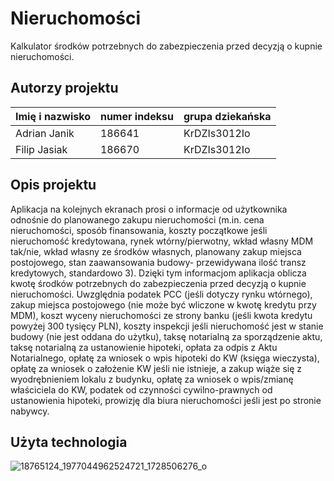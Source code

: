 # Nieruchomości

Kalkulator środków potrzebnych do zabezpieczenia przed decyzją o kupnie nieruchomości.

## Autorzy projektu

|Imię i nazwisko   | numer indeksu  | grupa dziekańska  |
|------------------|----------------|-------------------|
|Adrian Janik      |186641          |KrDZIs3012Io       |
|Filip Jasiak      |186670          |KrDZIs3012Io       |

## Opis projektu
Aplikacja na kolejnych ekranach prosi o informacje od użytkownika odnośnie do planowanego zakupu nieruchomości 
(m.in. cena nieruchomości, sposób finansowania, koszty początkowe jeśli nieruchomość 
kredytowana, rynek wtórny/pierwotny, wkład własny MDM tak/nie, wkład własny ze środków własnych, 
planowany zakup miejsca postojowego, stan zaawansowania budowy- przewidywana ilość transz kredytowych, standardowo 3). 
Dzięki tym informacjom aplikacja oblicza kwotę środków potrzebnych do zabezpieczenia przed decyzją o kupnie nieruchomości. 
Uwzględnia podatek PCC (jeśli dotyczy rynku wtórnego), zakup miejsca postojowego (nie może być wliczone w kwotę kredytu przy MDM),
koszt wyceny nieruchomości ze strony banku (jeśli kwota kredytu powyżej 300 tysięcy PLN), 
koszty inspekcji jeśli nieruchomość jest w stanie budowy (nie jest oddana do użytku), taksę notarialną za sporządzenie aktu, 
taksę notarialną za ustanowienie hipoteki, opłata za odpis z Aktu Notarialnego, opłatę za wniosek o wpis hipoteki do KW 
(księga wieczysta), opłatę za wniosek o założenie KW jeśli nie istnieje, a zakup wiąże się z wyodrębnieniem lokalu z budynku, 
opłatę za wniosek o wpis/zmianę właściciela do KW, podatek od czynności cywilno-prawnych od ustanowienia hipoteki, 
prowizję dla biura nieruchomości jeśli jest po stronie nabywcy.

## Użyta technologia

![18765124_1977044962524721_1728506276_o](https://cloud.githubusercontent.com/assets/29023147/26532113/33886da6-43f9-11e7-9a3d-23316969430f.png)
